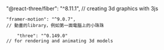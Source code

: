    "@react-three/fiber": "^8.11.1",
    // creating 3d graphics with 3js

    "framer-motion": "^9.0.7",
    // 動畫的library，例如第一面電腦上的小珠珠

        "three": "^0.149.0"
    // for rendering and animating 3d models